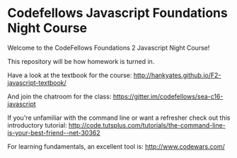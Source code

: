 # Codefellows Javascript Foundations Night Course

Welcome to the CodeFellows Foundations 2 Javascript Night Course!

This repository will be how homework is turned in.

Have a look at the textbook for the course: http://hankyates.github.io/F2-javascript-textbook/

And join the chatroom for the class: https://gitter.im/codefellows/sea-c16-javascript

If you're unfamiliar with the command line or want a refresher check out this introductory tutorial: http://code.tutsplus.com/tutorials/the-command-line-is-your-best-friend--net-30362

For learning fundamentals, an excellent tool is: http://www.codewars.com/
